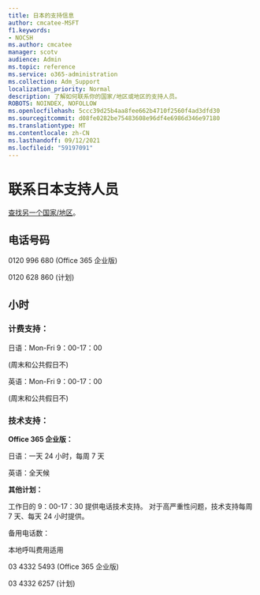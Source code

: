 ```yaml
---
title: 日本的支持信息
author: cmcatee-MSFT
f1.keywords:
- NOCSH
ms.author: cmcatee
manager: scotv
audience: Admin
ms.topic: reference
ms.service: o365-administration
ms.collection: Adm_Support
localization_priority: Normal
description: 了解如何联系你的国家/地区或地区的支持人员。
ROBOTS: NOINDEX, NOFOLLOW
ms.openlocfilehash: 5ccc39d25b4aa8fee662b4710f2560f4ad3dfd30
ms.sourcegitcommit: d08fe0282be75483608e96df4e6986d346e97180
ms.translationtype: MT
ms.contentlocale: zh-CN
ms.lasthandoff: 09/12/2021
ms.locfileid: "59197091"
---
```

# <a name="contact-support-for-japan"></a>联系日本支持人员

[查找另一个国家/地区](../../business-video/get-help-support.md)。

## <a name="phone-number"></a>电话号码
0120 996 680 (Office 365 企业版) 

0120 628 860 (计划) 

## <a name="hours"></a>小时
### <a name="billing-support"></a>计费支持：

日语：Mon-Fri 9：00-17：00

 (周末和公共假日不) 

英语：Mon-Fri 9：00-17：00

 (周末和公共假日不) 

### <a name="technical-support"></a>技术支持：

**Office 365 企业版：**

日语：一天 24 小时，每周 7 天

英语：全天候

**其他计划：**

工作日的 9：00-17：30 提供电话技术支持。 对于高严重性问题，技术支持每周 7 天、每天 24 小时提供。

备用电话数：

本地呼叫费用适用

03 4332 5493 (Office 365 企业版) 

03 4332 6257 (计划) 
